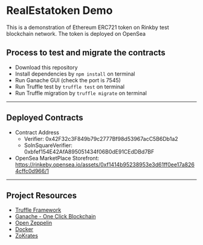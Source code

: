 
# RealEstatoken Demo
This is a demonstration of Ethereum ERC721 token on Rinkby test blockchain network. The token is deployed on OpenSea


## Process to test and migrate the contracts 
- Download this repository
- Install dependencies by  `npm install` on terminal 
- Run Ganache GUI (check the port is 7545)
- Run Truffle test by `truffle test` on terminal 
- Run Truffle migration by `truffle migrate` on terminal 

---
## Deployed Contracts
- Contract Address
    - Verifier: 0x42F32c3F849b79c2777Bf98d53967acC5B6Db1a2
    - SolnSquareVerifier: 0xbfef154E42AfA895051434f06B0dE91CEdDBd7BF
- OpenSea MarketPlace Storefront: https://rinkeby.opensea.io/assets/0xf1414b95238953e3d61ff0ee17a8264cffc0d966/1




----
## Project Resources

* [Truffle Framework](https://truffleframework.com/)
* [Ganache - One Click Blockchain](https://truffleframework.com/ganache)
* [Open Zeppelin ](https://openzeppelin.org/)
* [Docker](https://docs.docker.com/install/)
* [ZoKrates](https://github.com/Zokrates/ZoKrates)


